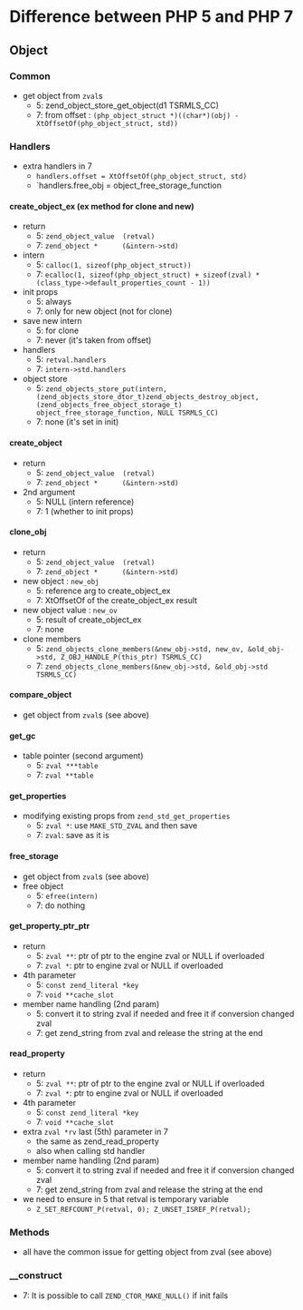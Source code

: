 # Difference between PHP 5 and PHP 7

## Object

### Common
- get object from `zval`s
  - 5: zend_object_store_get_object(d1 TSRMLS_CC)
  - 7: from offset : `(php_object_struct *)((char*)(obj) - XtOffsetOf(php_object_struct, std))`


### Handlers
- extra handlers in 7
  - `handlers.offset = XtOffsetOf(php_object_struct, std)`
  - `handlers.free_obj = object_free_storage_function

#### create_object_ex (ex method for clone and new)
- return
  - 5: `zend_object_value  (retval)`
  - 7: `zend_object *      (&intern->std)`
- intern
  - 5: `calloc(1, sizeof(php_object_struct))`
  - 7: `ecalloc(1, sizeof(php_object_struct) + sizeof(zval) * (class_type->default_properties_count - 1))`
- init props
  - 5: always
  - 7: only for new object (not for clone)
- save new intern
  - 5: for clone
  - 7: never (it's taken from offset)
- handlers
  - 5: `retval.handlers`
  - 7: `intern->std.handlers`
- object store
  - 5: `zend_objects_store_put(intern, (zend_objects_store_dtor_t)zend_objects_destroy_object, (zend_objects_free_object_storage_t) object_free_storage_function, NULL TSRMLS_CC)`
  - 7: none (it's set in init)

#### create_object
- return
  - 5: `zend_object_value  (retval)`
  - 7: `zend_object *      (&intern->std)`
- 2nd argument
  - 5: NULL (intern reference)
  - 7: 1    (whether to init props)

#### clone_obj
- return
  - 5: `zend_object_value  (retval)`
  - 7: `zend_object *      (&intern->std)`
- new object : `new_obj`
  - 5: reference arg to create_object_ex
  - 7: XtOffsetOf of the create_object_ex result
- new object value : `new_ov`
  - 5: result of create_object_ex
  - 7: none
- clone members
  - 5: `zend_objects_clone_members(&new_obj->std, new_ov, &old_obj->std, Z_OBJ_HANDLE_P(this_ptr) TSRMLS_CC)`
  - 7: `zend_objects_clone_members(&new_obj->std, &old_obj->std TSRMLS_CC)`

#### compare_object
- get object from `zval`s (see above)

#### get_gc
- table pointer (second argument)
  - 5: `zval ***table`
  - 7: `zval **table`

#### get_properties
- modifying existing props from `zend_std_get_properties`
  - 5: `zval *`: use `MAKE_STD_ZVAL` and then save
  - 7: `zval`: save as it is

#### free_storage
- get object from `zval`s (see above)
- free object
  - 5: `efree(intern)`
  - 7: do nothing

#### get_property_ptr_ptr
- return
  - 5: `zval **`: ptr of ptr to the engine zval or NULL if overloaded
  - 7: `zval *`: ptr to engine zval or NULL if overloaded
- 4th parameter
  - 5: `const zend_literal *key`
  - 7: `void **cache_slot`
- member name handling (2nd param)
  - 5: convert it to string zval if needed and free it if conversion changed zval
  - 7: get zend_string from zval and release the string at the end

#### read_property
- return
  - 5: `zval **`: ptr of ptr to the engine zval or NULL if overloaded
  - 7: `zval *`: ptr to engine zval or NULL if overloaded
- 4th parameter
	- 5: `const zend_literal *key`
	- 7: `void **cache_slot`
- extra `zval *rv` last (5th) parameter in 7
  - the same as zend_read_property
  - also when calling std handler
- member name handling (2nd param)
  - 5: convert it to string zval if needed and free it if conversion changed zval
  - 7: get zend_string from zval and release the string at the end
- we need to ensure in 5 that retval is temporary variable
  - `Z_SET_REFCOUNT_P(retval, 0); Z_UNSET_ISREF_P(retval);`


### Methods
- all have the common issue for getting object from zval (see above)

### __construct
- 7: It is possible to call `ZEND_CTOR_MAKE_NULL()` if init fails
